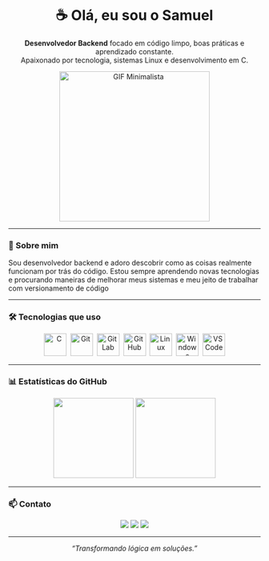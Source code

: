 <h1 align="center">☕️ Olá, eu sou o Samuel </h1>

<p align="center">
  <b>Desenvolvedor Backend</b> focado em código limpo, boas práticas e aprendizado constante.<br>
  Apaixonado por tecnologia, sistemas Linux e desenvolvimento em C.
</p>

<p align="center">
  <img src="https://i.pinimg.com/originals/c1/fc/9d/c1fc9d7f6ae08d56f2b84e81799790a5.gif" alt="GIF Minimalista" width="300px">
</p>

---

### 🧠 Sobre mim
Sou desenvolvedor backend e adoro descobrir como as coisas realmente funcionam por trás do código. Estou sempre aprendendo novas tecnologias e procurando maneiras de melhorar meus sistemas e meu jeito de trabalhar com versionamento de código

---

### 🛠️ Tecnologias que uso
<div align="center">
  <img src="https://cdn.jsdelivr.net/gh/devicons/devicon/icons/c/c-original.svg" title="C" alt="C" width="45" height="45"/>&nbsp;
  <img src="https://cdn.jsdelivr.net/gh/devicons/devicon/icons/git/git-original.svg" title="Git" alt="Git" width="45" height="45"/>&nbsp;
  <img src="https://cdn.jsdelivr.net/gh/devicons/devicon/icons/gitlab/gitlab-original.svg" title="GitLab" alt="GitLab" width="45" height="45"/>&nbsp;
  <img src="https://cdn.jsdelivr.net/gh/devicons/devicon/icons/github/github-original.svg" title="GitHub" alt="GitHub" width="45" height="45"/>&nbsp;
  <img src="https://cdn.jsdelivr.net/gh/devicons/devicon/icons/linux/linux-original.svg" title="Linux" alt="Linux" width="45" height="45"/>&nbsp;
  <img src="https://cdn.jsdelivr.net/gh/devicons/devicon/icons/windows8/windows8-original.svg" title="Windows" alt="Windows" width="45" height="45"/>&nbsp;
  <img src="https://cdn.jsdelivr.net/gh/devicons/devicon/icons/vscode/vscode-original.svg" title="VSCode" alt="VSCode" width="45" height="45"/>
</div>

---

### 📊 Estatísticas do GitHub
<div align="center">
  <img height="160em" src="https://github-readme-stats.vercel.app/api?username=sosobraldev7&show_icons=true&theme=dark&include_all_commits=true&count_private=true"/>
<img height="160em" src="https://github-readme-stats.vercel.app/api/top-langs/?username=sosobraldev7&layout=compact&langs_count=7&theme=dark"/>
</div>

---

### 📫 Contato
<div align="center">
  <a href="https://github.com/sosobraldev7"><img src="https://img.shields.io/badge/GitHub-100000?style=for-the-badge&logo=github&logoColor=white"/></a>
  <a href="mailto:soaobral.tech@gmail.com"><img src="https://img.shields.io/badge/Email-D14836?style=for-the-badge&logo=gmail&logoColor=white"/></a>
  <a href="https://www.linkedin.com/in/samuel-oliveira-sobral-285647312?utm_source=share_via&utm_content=profile&utm_medium=member_ios"><img src="https://img.shields.io/badge/LinkedIn-0A66C2?style=for-the-badge&logo=linkedin&logoColor=white"/></a>
</div>

---

<div align="center">
  <i>“Transformando lógica em soluções.”</i>
</div>
